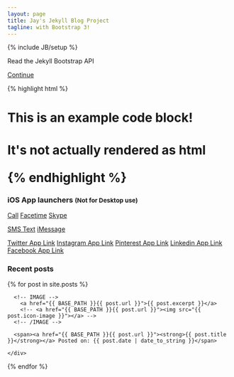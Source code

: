 ```yaml
---
layout: page
title: Jay's Jekyll Blog Project
tagline: with Bootstrap 3!
---
```

{% include JB/setup %}


<div class="row">
  <div class="col-md-12">
    <div class="jumbotron">
      <p>Read the Jekyll Bootstrap API</p>
      <a href="http://jekyllbootstrap.com/api/bootstrap-api.html" class="btn btn-lg btn-primary">Continue</a> 
    </div>
  </div>
</div>



{% highlight html %}
<h1>This is an example code block!<h1>
<p>It's not actually rendered as html</p>
{% endhighlight %}

<h3>iOS App launchers <small>(Not for Desktop use)</small></h3>
<a href="tel:+17783840424" class="btn btn-success"><i class="fa fa-phone"></i> Call</a>
<a href="facetime://j.holtslander@gmail.com" class="btn btn-success"><i class="fa fa-video-camera"></i> Facetime</a>
<a href="skype:jason.holtslander?call" class="btn btn-info"><i class="fa fa-skype"></i> Skype</a>

<a href="sms:j.holtslander@gmail.com" class="btn btn-success"><i class="fa fa-comment"></i> SMS Text</a>
<a href="imessage:j.holtslander@gmail.com" class="btn btn-primary"><i class="fa fa-comment"></i> iMessage</a>

<a href="twitter://user?screen_name=j_holtslander" class="btn btn-default"><i class="fa fa-twitter"></i> Twitter App Link</a>
<a href="instagram://user?username=j_holtslander" class="btn btn-default"><i class="fa fa-instagram"></i> Instagram App Link</a>
<a href="pinterest://user/j_holtslander/" class="btn btn-default"><i class="fa fa-pinterest"></i> Pinterest App Link</a>
<a href="linkedin://#profile/9999" class="btn btn-default"><i class="fa fa-linkedin"></i> Linkedin App Link</a>
<a href="fb://profile/570792107" class="btn btn-default"><i class="fa fa-facebook"></i> Facebook App Link</a>





<h3>Recent posts</h3>

<div class="row">
  {% for post in site.posts %}
    <div class="col-md-4 col-xs-6">

      <!-- IMAGE -->
        <a href="{{ BASE_PATH }}{{ post.url }}">{{ post.excerpt }}</a>
        <!-- <a href="{{ BASE_PATH }}{{ post.url }}"><img src="{{ post.icon-image }}"></a> -->
      <!-- /IMAGE -->

      <span><a href="{{ BASE_PATH }}{{ post.url }}"><strong>{{ post.title }}</strong></a> Posted on: {{ post.date | date_to_string }}</span>

    </div>
  {% endfor %}
</div>